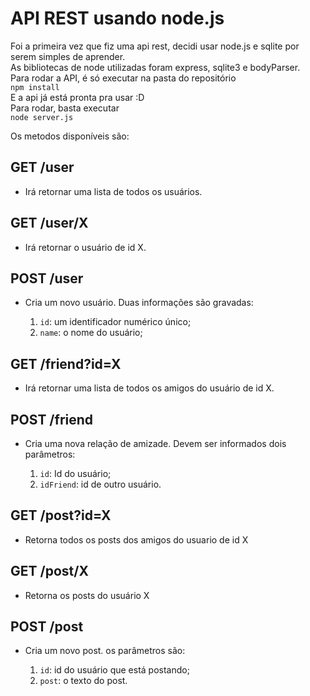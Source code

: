 # API REST usando node.js

Foi a primeira vez que fiz uma api rest, decidi usar node.js e sqlite por serem simples de aprender.<br>
As bibliotecas de node utilizadas foram express, sqlite3 e bodyParser.<br>
Para rodar a API, é só executar na pasta do repositório<br>
`npm install`<br>
E a api já está pronta pra usar :D<br>
Para rodar, basta executar<br>
`node server.js`<br>

Os metodos disponíveis são:

## GET /user

- Irá retornar uma lista de todos os usuários.

## GET /user/X

- Irá retornar o usuário de id X.

## POST /user

- Cria um novo usuário. Duas informações são gravadas:

  1. `id`: um identificador numérico único;
  2. `name`: o nome do usuário;

## GET /friend?id=X

- Irá retornar uma lista de todos os amigos do usuário de id X.

## POST /friend

- Cria uma nova relação de amizade. Devem ser informados dois parâmetros:

  1. `id`: Id do usuário;
  2. `idFriend`: id de outro usuário.

## GET /post?id=X

- Retorna todos os posts dos amigos do usuario de id X

## GET /post/X<br>

- Retorna os posts do usuário X

## POST /post<br>

- Cria um novo post. os parâmetros são:

  1. `id`: id do usuário que está postando;
  2. `post`: o texto do post.
